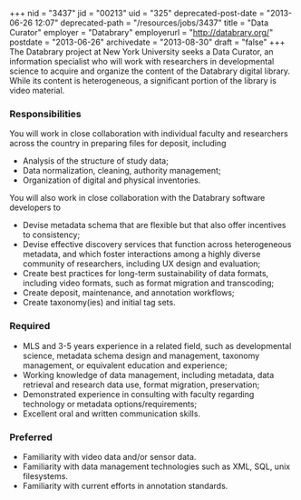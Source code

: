 +++
nid = "3437"
jid = "00213"
uid = "325"
deprecated-post-date = "2013-06-26 12:07"
deprecated-path = "/resources/jobs/3437"
title = "Data Curator"
employer = "Databrary"
employerurl = "http://databrary.org/"
postdate = "2013-06-26"
archivedate = "2013-08-30"
draft = "false"
+++
The Databrary project at New York University seeks a Data Curator, an
information specialist who will work with researchers in developmental
science to acquire and organize the content of the Databrary digital
library. While its content is heterogeneous, a significant portion of
the library is video material.

### Responsibilities

You will work in close collaboration with individual faculty and
researchers across the country in preparing files for deposit, including

-   Analysis of the structure of study data;
-   Data normalization, cleaning, authority management;
-   Organization of digital and physical inventories.

You will also work in close collaboration with the Databrary software
developers to

-   Devise metadata schema that are flexible but that also offer
    incentives to consistency;
-   Devise effective discovery services that function across
    heterogeneous metadata, and which foster interactions among a highly
    diverse community of researchers, including UX design and
    evaluation;
-   Create best practices for long-term sustainability of data formats,
    including video formats, such as format migration and transcoding;
-   Create deposit, maintenance, and annotation workflows;
-   Create taxonomy(ies) and initial tag sets.
  
### Required

-   MLS and 3-5 years experience in a related field, such as
    developmental science, metadata schema design and management,
    taxonomy management, or equivalent education and experience;
-   Working knowledge of data management, including metadata, data
    retrieval and research data use, format migration, preservation;
-   Demonstrated experience in consulting with faculty regarding
    technology or metadata options/requirements;
-   Excellent oral and written communication skills.

### Preferred

-   Familiarity with video data and/or sensor data.
-   Familiarity with data management technologies such as XML, SQL, unix
    filesystems.
-   Familiarity with current efforts in annotation standards.
